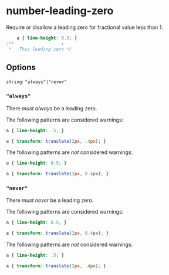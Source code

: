 # number-leading-zero

Require or disallow a leading zero for fractional value less than 1.

```css
    a { line-height: 0.5; }
/**                  ↑
 *   This leading zero */
```

## Options

`string`: `"always"|"never"`

### `"always"`

There *must always* be a leading zero.

The following patterns are considered warnings:

```css
a { line-height: .5; }
```

```css
a { transform: translate(2px, .4px); }
```

The following patterns are *not* considered warnings:

```css
a { line-height: 0.5; }
```

```css
a { transform: translate(2px, 0.4px); }
```

### `"never"`

There *must never* be a leading zero.

The following patterns are considered warnings:

```css
a { line-height: 0.5; }
```

```css
a { transform: translate(2px, 0.4px); }
```


The following patterns are *not* considered warnings:

```css
a { line-height: .5; }
```

```css
a { transform: translate(2px, .4px); }
```
